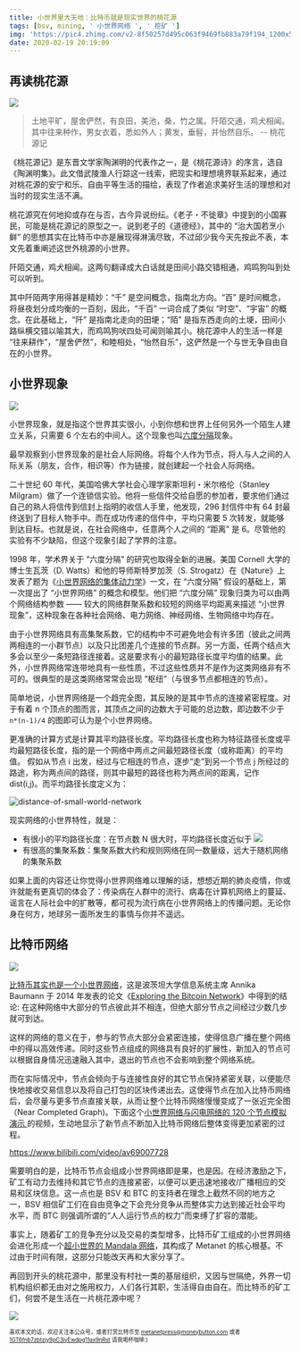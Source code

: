 ```yaml
---
title: 小世界里大天地：比特币就是现实世界的桃花源
tags: [bsv, mining, ' 小世界网络 ', ' 挖矿 ']
img: 'https://pic4.zhimg.com/v2-8f50257d495c063f9469fb883a79f194_1200x500.jpg'
date: 2020-02-19 20:19:09
---
```


## 再读桃花源

![](https://pic4.zhimg.com/v2-8f50257d495c063f9469fb883a79f194_1200x500.jpg)

> 土地平旷，屋舍俨然，有良田，美池，桑，竹之属。阡陌交通，鸡犬相闻。其中往来种作，男女衣着，悉如外人；黄发，垂髫，并怡然自乐。 -- 桃花源记

《桃花源记》是东晋文学家陶渊明的代表作之一，是《桃花源诗》的序言，选自《陶渊明集》。此文借武陵渔人行踪这一线索，把现实和理想境界联系起来，通过对桃花源的安宁和乐、自由平等生活的描绘，表现了作者追求美好生活的理想和对当时的现实生活不满。

桃花源究在何地抑或存在与否，古今异说纷纭。《老子・不徙章》中提到的小国寡民，可能是桃花源记的原型之一。说到老子的《道德经》，其中的 “治大国若烹小鲜” 的思想其实在比特币中亦是展现得淋漓尽致，不过邱少我今天先按此不表，本文先着重阐述这世外桃源的小世界。

阡陌交通，鸡犬相闻。这两句翻译成大白话就是田间小路交错相通，鸡鸣狗叫到处可以听到。

其中阡陌两字用得甚是精妙：“千” 是空间概念，指南北方向。“百” 是时间概念，将昼夜划分成均衡的一百刻，因此，“千百” 一词合成了类似 “时空”、“宇宙” 的概念。在此基础上，“阡” 是指南北走向的田埂；“陌” 是指东西走向的土埂，田间小路纵横交错以喻其大，而鸡鸣狗吠四处可闻则喻其小。桃花源中人的生活一样是 “往来耕作”，“屋舍俨然”，和睦相处，“怡然自乐”，这俨然是一个与世无争自由自在的小世界。

## 小世界现象

![](https://mmbiz.qpic.cn/mmbiz_jpg/5EsQe61CaFlIOpag2oiclsaplrAXjozxRNOC621sszGDpmeW4ebr1u1vsTgib6NCicBnSEYFicYok6QKHhsLoRjTcQ/0?wx_fmt=jpeg)

小世界现象，就是指这个世界其实很小，小到你想和世界上任何另外一个陌生人建立关系，只需要 6 个左右的中间人。这个现象也叫[六度分隔](https://zh.wikipedia.org/wiki/%E5%85%AD%E5%BA%A6%E5%88%86%E9%9A%94%E7%90%86%E8%AE%BA "六度分隔理论")现象。

最早观察到小世界现象的是社会人际网络。将每个人作为节点，将人与人之间的人际关系（朋友，合作，相识等）作为链接，就创建起一个社会人际网络。

二十世纪 60 年代，美国哈佛大学社会心理学家斯坦利・米尔格伦（Stanley Milgram）做了一个连锁信实验。他将一些信件交给自愿的参加者，要求他们通过自己的熟人将信传到信封上指明的收信人手里，他发现，296 封信件中有 64 封最终送到了目标人物手中。而在成功传递的信件中，平均只需要 5 次转发，就能够到达目标。也就是说，在社会网络中，任意两个人之间的 “距离” 是 6。尽管他的实验有不少缺陷，但这个现象引起了学界的注意。

1998 年，学术界关于 “六度分隔” 的研究也取得全新的进展。美国 Cornell 大学的博士生瓦茨（D. Watts）和他的导师斯特罗加茨（S. Strogatz）在《Nature》上发表了题为《[小世界网络的集体动力学](https://www.nature.com/articles/30918 "Collective dynamics of ‘small-world’ networks")》一文，在 “六度分隔” 假设的基础上，第一次提出了 “小世界网络” 的概念和模型。他们把 “六度分隔” 现象归类为可以由两个网络结构参数 —— 较大的网络群聚系数和较短的网络平均距离来描述 “小世界现象”，这种现象在各种社会网络、电力网络、神经网络、生物网络中均存在。

由于小世界网络具有高集聚系数，它的结构中不可避免地会有许多团（彼此之间两两相连的一小群节点）以及只比团差几个连接的节点群。另一方面，任两个结点大多会以至少一条短路径连接着。这是要求有小的最短路径长度平均值的结果。此外，小世界网络常连带地具有一些性质，不过这些性质并不是作为这类网络非有不可的。很典型的是这类网络常常会出现 “枢纽”（与很多节点都相连的节点）。

简单地说，小世界网络是一个趋完全图，其反映的是其中节点的连接紧密程度。对于有着 n 个顶点的图而言，其顶点之间的边数大于可能的总边数，即边数不少于 ```n*(n-1)/4``` 的图即可认为是个小世界网络。

更准确的计算方式是计算其平均路径长度。平均路径长度也称为特征路径长度或平均最短路径长度，指的是一个网络中两点之间最短路径长度（或称距离）的平均值。
假如从节点 i 出发，经过与它相连的节点，逐步“走”到另一个节点 j 所经过的路途，称为两点间的路径，则其中最短的路径也称为两点间的距离，记作 dist(i,j)。而平均路径长度定义为：

![distance-of-small-world-network](https://wikimedia.org/api/rest_v1/media/math/render/svg/6a3bdb8f39dde0ab7d5f74d00769f0d2de99f6ce)

现实网络的小世界特性，就是：

* 有很小的平均路径长度：在节点数 N 很大时，平均路径长度近似于 ![](https://wikimedia.org/api/rest_v1/media/math/render/svg/bc0aa0559de03194bf9c6403306f8fb8d418694b)
* 有很高的集聚系数：集聚系数大约和规则网络在同一数量级，远大于随机网络的集聚系数

如果上面的内容还让你觉得小世界网络难以理解的话，想想近期的肺炎疫情，你或许就能有更真切的体会了：传染病在人群中的流行、病毒在计算机网络上的蔓延、谣言在人际社会中的扩散等，都可视为流行病在小世界网络上的传播问题[](http://www.cbdio.com/BigData/2016-10/17/content_5337620.htm "小白学数据：小世界网络中的大世界")。无论你身在何方，地球另一面所发生的事情与你并不遥远。

## 比特币网络

![](https://mmbiz.qpic.cn/mmbiz_jpg/5EsQe61CaFlIOpag2oiclsaplrAXjozxRxRIX70UtqpRKBbTICLLQnplqU1yib28g0smf20kuLSfibL9bZAcH4Jcw/0?wx_fmt=jpeg)

[比特币其实也是一个小世界网络](https://metanet.press/chapter-mining/small-world-network.html "比特币重生计划：小世界网络")，这是波茨坦大学信息系统主席 Annika Baumann 于 2014 年发表的论文《[Exploring the Bitcoin Network](https://www.researchgate.net/publication/262562539_Exploring_the_Bitcoin_Network "Exploring the Bitcoin Network")》中得到的结论:
在这种网络中大部分的节点彼此并不相连，但绝大部分节点之间经过少数几步就可到达。

这样的网络的意义在于，参与的节点大部分会紧密连接，使得信息广播在整个网络中的得以高效传递。同时这些节点组成的网络具有良好的扩展性，新加入的节点可以根据自身情况迅速融入其中，退出的节点也不会影响到整个网络系统。

而在实际情况中，节点会倾向于与连接性良好的其它节点保持紧密关联，以便能尽快地接收交易信息以及将自己打包的区块传递出去。这使得节点在加入比特币网络后，会尽量与更多节点直接关联，从而让整个比特币网络慢慢变成了一张近完全图（Near Completed Graph)。下面这个[小世界网络与闪电网络的 120 个节点模拟演示
](https://www.bilibili.com/video/av69007728 "小世界网络与闪电网络的 120 个节点模拟演示")的视频，生动地显示了新节点不断加入比特币网络后整体变得更加紧密的过程。

https://www.bilibili.com/video/av69007728

需要明白的是，比特币节点会组成小世界网络即是果，也是因。在经济激励之下，矿工有动力去维持和其它节点的连接紧密，以便可以更迅速地接收/广播相应的交易和区块信息。这一点也是 BSV 和 BTC 的支持者在理念上截然不同的地方之一，BSV 相信矿工们在自由竞争之下会充分竞争从而整体实力达到接近社会平均水平，而 BTC 则强调所谓的“人人运行节点的权力”而束缚了扩容的潜能。

事实上，随着矿工的竞争充分以及交易的类型增多，比特币矿工组成的小世界网络会进化形成一个[超小世界的 Mandala 网络](https://www.nature.com/articles/srep09082 "Mandala Networks: ultra-small-world and highly sparse graphs")，其构成了 Metanet 的核心根基。不过由于时间有限，这部分只能改天再和大家分享了。

再回到开头的桃花源中，那里没有村社一类的基层组织，又因与世隔绝，外界一切机构组织都无由对之施用权力，人们各行其职，生活得自由自在。而比特币的矿工们，何尝不是生活在一片桃花源中呢？

![](https://imgkr.cn-bj.ufileos.com/be77d669-d9a8-46ed-b6b1-8f48692f3b9b.png)

<sub><sup>喜欢本文的话，欢迎关注本公众号，或者打赏比特币至 [metanetpress@moneybutton.com](bitcoin:metanetpress@moneybutton.com) 或者 [1GT6fnb7zbtzjy9pC3iyEwdpg11ax9nRst](bitcoin:1GT6fnb7zbtzjy9pC3iyEwdpg11ax9nRst) 请我喝杯咖啡:)</sup></sub>
